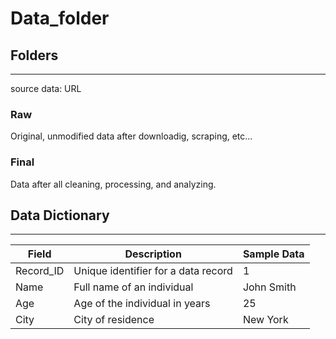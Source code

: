 # Data_folder

## Folders

---

source data:
URL

### Raw

Original, unmodified data after downloadig, scraping, etc...

### Final

Data after all cleaning, processing, and analyzing.

## Data Dictionary

---

| Field     | Description                         | Sample Data |
| --------- | ----------------------------------- | ----------- |
| Record_ID | Unique identifier for a data record | 1           |
| Name      | Full name of an individual          | John Smith  |
| Age       | Age of the individual in years      | 25          |
| City      | City of residence                   | New York    |
